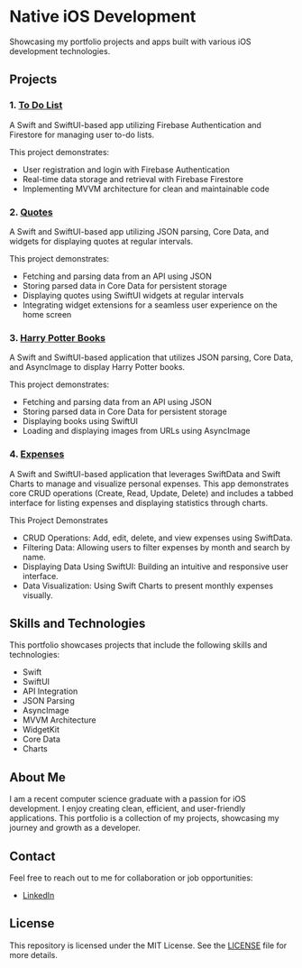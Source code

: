 # Native iOS Development 

Showcasing my portfolio projects and apps built with various iOS development technologies.

## Projects

### 1. [To Do List](ToDoList)

A Swift and SwiftUI-based app utilizing Firebase Authentication and Firestore for managing user to-do lists. 

This project demonstrates:

- User registration and login with Firebase Authentication
- Real-time data storage and retrieval with Firebase Firestore
- Implementing MVVM architecture for clean and maintainable code

### 2. [Quotes](Quotes)

A Swift and SwiftUI-based app utilizing JSON parsing, Core Data, and widgets for displaying quotes at regular intervals.

This project demonstrates:

- Fetching and parsing data from an API using JSON
- Storing parsed data in Core Data for persistent storage
- Displaying quotes using SwiftUI widgets at regular intervals
- Integrating widget extensions for a seamless user experience on the home screen

### 3. [Harry Potter Books](HarryPotter)

A Swift and SwiftUI-based application that utilizes JSON parsing, Core Data, and AsyncImage to display Harry Potter books.

This project demonstrates:

- Fetching and parsing data from an API using JSON
- Storing parsed data in Core Data for persistent storage
- Displaying books using SwiftUI
- Loading and displaying images from URLs using AsyncImage

### 4. [Expenses](Expenses)

A Swift and SwiftUI-based application that leverages SwiftData and Swift Charts to manage and visualize personal expenses. This app demonstrates core CRUD operations (Create, Read, Update, Delete) and includes a tabbed interface for listing expenses and displaying statistics through charts.

This Project Demonstrates

- CRUD Operations: Add, edit, delete, and view expenses using SwiftData.
- Filtering Data: Allowing users to filter expenses by month and search by name.
- Displaying Data Using SwiftUI: Building an intuitive and responsive user interface.
- Data Visualization: Using Swift Charts to present monthly expenses visually.


## Skills and Technologies

This portfolio showcases projects that include the following skills and technologies:

- Swift
- SwiftUI
- API Integration
- JSON Parsing
- AsyncImage
- MVVM Architecture
- WidgetKit
- Core Data
- Charts
  
## About Me

I am a recent computer science graduate with a passion for iOS development. I enjoy creating clean, efficient, and user-friendly applications. This portfolio is a collection of my projects, showcasing my journey and growth as a developer.

## Contact

Feel free to reach out to me for collaboration or job opportunities:

- [LinkedIn](https://www.linkedin.com/in/tamas-scheuring-8083a222a/)

## License

This repository is licensed under the MIT License. See the [LICENSE](LICENSE) file for more details.
